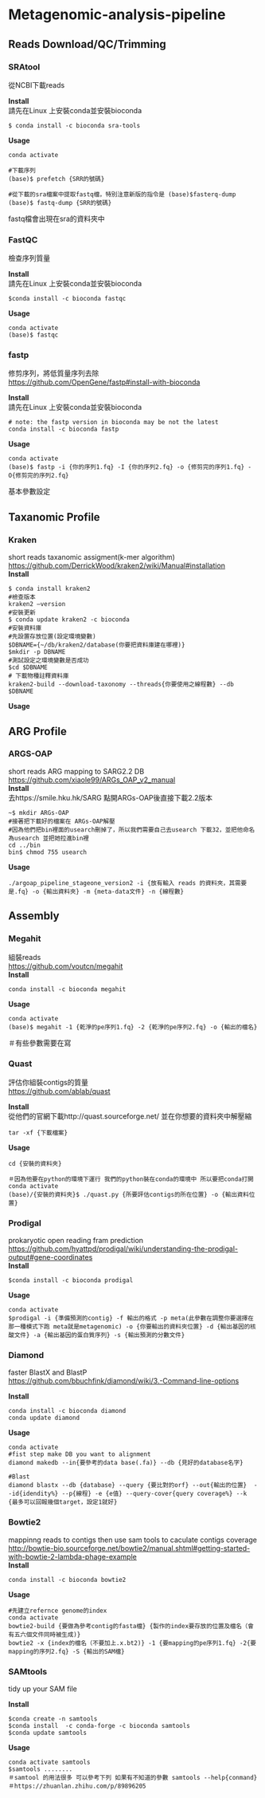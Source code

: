 # Metagenomic-analysis-pipeline 

## Reads Download/QC/Trimming

### SRAtool
從NCBI下載reads

**Install**  
請先在Linux 上安裝conda並安裝bioconda  
```
$ conda install -c bioconda sra-tools
```  

**Usage**  
```
conda activate

#下載序列
(base)$ prefetch {SRR的號碼}  

#從下載的sra檔案中提取fastq檔，特別注意新版的指令是 (base)$fasterq-dump
(base)$ fastq-dump {SRR的號碼} 
``` 
fastq檔會出現在sra的資料夾中

### FastQC
檢查序列質量

**Install**  
請先在Linux 上安裝conda並安裝bioconda  
```
$conda install -c bioconda fastqc
```  

**Usage**  
```
conda activate
(base)$ fastqc
```

### fastp
修剪序列，將低質量序列去除  
https://github.com/OpenGene/fastp#install-with-bioconda

**Install**   
請先在Linux 上安裝conda並安裝bioconda  
```
# note: the fastp version in bioconda may be not the latest
conda install -c bioconda fastp
```  

**Usage**  
```
conda activate
(base)$ fastp -i {你的序列1.fq} -I {你的序列2.fq} -o {修剪完的序列1.fq} -O{修剪完的序列2.fq}
```
基本參數設定

## Taxanomic Profile
### Kraken
short reads taxanomic assigment(k-mer algorithm)  
https://github.com/DerrickWood/kraken2/wiki/Manual#installation  
**Install**  
```
$ conda install kraken2
#檢查版本
kraken2 –version
#安裝更新
$ conda update kraken2 -c bioconda
#安裝資料庫
#先設置存放位置(設定環境變數)
$DBNAME={~/db/kraken2/database(你要把資料庫建在哪裡)}
$mkdir -p DBNAME
#測試設定之環境變數是否成功
$cd $DBNAME
# 下載物種註釋資料庫
kraken2-build --download-taxonomy --threads{你要使用之線程數} --db $DBNAME
```
**Usage**   

## ARG Profile   
### ARGS-OAP   
short reads ARG mapping to SARG2.2 DB  
https://github.com/xiaole99/ARGs_OAP_v2_manual   
**Install**  
去https://smile.hku.hk/SARG 點開ARGs-OAP後直接下載2.2版本  
```
~$ mkdir ARGs-OAP
#接著把下載好的檔案在 ARGs-OAP解壓
#因為他們把bin裡面的usearch刪掉了，所以我們需要自己去usearch 下載32，並把他命名為usearch 並把她拉進bin裡  
cd ../bin
bin$ chmod 755 usearch
```
**Usage**  
```
./argoap_pipeline_stageone_version2 -i {放有輸入 reads 的資料夾，其需要是.fq} -o {輸出資料夾} -m {meta-data文件} -n {線程數}
```

## Assembly
### Megahit
組裝reads  
https://github.com/voutcn/megahit  
**Install**  
```
conda install -c bioconda megahit
```   
**Usage**  
```
conda activate
(base)$ megahit -1 {乾淨的pe序列1.fq} -2 {乾淨的pe序列2.fq} -o {輸出的檔名} 
```   
＃有些參數需要在寫  

### Quast
評估你組裝contigs的質量  
https://github.com/ablab/quast  

**Install**  
從他們的官網下載http://quast.sourceforge.net/ 並在你想要的資料夾中解壓縮  
```
tar -xf {下載檔案}
```

**Usage**  
```
cd {安裝的資料夾}

＃因為他要在python的環境下運行 我們的python裝在conda的環境中 所以要把conda打開
conda activate
(base)/{安裝的資料夾}$ ./quast.py {所要評估contigs的所在位置} -o {輸出資料位置}
```


### Prodigal
prokaryotic open reading fram prediction  
https://github.com/hyattpd/prodigal/wiki/understanding-the-prodigal-output#gene-coordinates    
**Install**    
```
$conda install -c bioconda prodigal
```  
**Usage**   
```
conda activate
$prodigal -i {準備預測的contig} -f 輸出的格式 -p meta(此參數在調整你要選擇在那一種模式下跑 meta就是metagenomic) -o {你要輸出的資料夾位置} -d {輸出基因的核酸文件} -a {輸出基因的蛋白質序列} -s {輸出預測的分數文件}
```
### Diamond  
faster BlastX and BlastP   
https://github.com/bbuchfink/diamond/wiki/3.-Command-line-options     

**Install**    
```
conda install -c bioconda diamond
conda update diamond
```  
**Usage**  
```
conda activate
#fist step make DB you want to alignment
diamond makedb --in{要參考的data base(.fa)} --db {見好的database名字}

#Blast
diamond blastx --db {database} --query {要比對的orf} --out{輸出的位置}  --id{idendity%} --p{線程} -e {e值} --query-cover{query coverage%} --k {最多可以回報幾個target，設定1就好}
```

### Bowtie2
mappinng reads to contigs then use sam tools to caculate contigs coverage   
http://bowtie-bio.sourceforge.net/bowtie2/manual.shtml#getting-started-with-bowtie-2-lambda-phage-example  
**Install**    
```
conda install -c bioconda bowtie2
```  
**Usage**   
```
#先建立refernce genome的index
conda activate
bowtie2-build {要做為參考contig的fasta檔} {製作的index要存放的位置及檔名（會有五六個文件同時被生成)}
bowtie2 -x {index的檔名（不要加上.x.bt2)} -1 {要mapping的pe序列1.fq} -2{要mapping的序列2.fq} -S {輸出的SAM檔}
```

### SAMtools
tidy up your SAM file
   
**Install**    
```
$conda create -n samtools
$conda install  -c conda-forge -c bioconda samtools
$conda update samtools
```  
**Usage**  
```
conda activate samtools
$samtools ........
＃samtool 的用法很多 可以參考下列 如果有不知道的參數 samtools --help{conmand}
＃https://zhuanlan.zhihu.com/p/89896205
```
 



